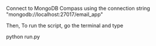 Connect to MongoDB Compass using the connection string "mongodb://localhost:27017/email_app"

Then, To run the script, go the terminal and type

python run.py